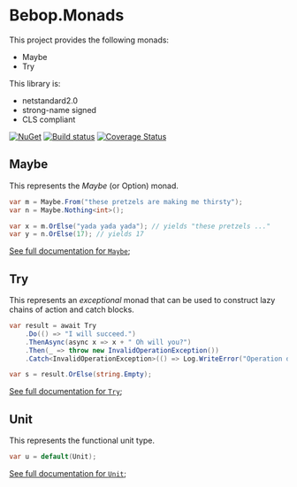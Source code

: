 # Bebop.Monads

This project provides the following monads:
* Maybe
* Try

This library is:
* netstandard2.0
* strong-name signed
* CLS compliant

[![NuGet](https://img.shields.io/badge/nuget-Bebop.Monads-blue.svg)](https://www.nuget.org/packages/Bebop.Monads) [![Build status](https://ci.appveyor.com/api/projects/status/5ygm0nc2uggl5adq/branch/master?svg=true)](https://ci.appveyor.com/project/cptjazz/bebop-monads/branch/master) [![Coverage Status](https://coveralls.io/repos/github/cptjazz/Bebop.Monads/badge.svg?branch=master)](https://coveralls.io/github/cptjazz/Bebop.Monads?branch=master)

## Maybe

This represents the _Maybe_ (or Option) monad.

```C#
var m = Maybe.From("these pretzels are making me thirsty");
var n = Maybe.Nothing<int>(); 

var x = m.OrElse("yada yada yada"); // yields "these pretzels ..."
var y = n.OrElse(17); // yields 17

```
[See full documentation for `Maybe`](Maybe.md);

## Try

This represents an _exceptional_ monad that can be used to construct lazy chains of action and catch blocks.

```C#
var result = await Try
	.Do(() => "I will succeed.")
	.ThenAsync(async x => x + " Oh will you?")
	.Then(_ => throw new InvalidOperationException())
	.Catch<InvalidOperationException>(() => Log.WriteError("Operation did not succeed"));

var s = result.OrElse(string.Empty);
```
[See full documentation for `Try`](Try.md);

## Unit

This represents the functional unit type.

```C#
var u = default(Unit);
```
[See full documentation for `Unit`](Unit.md);